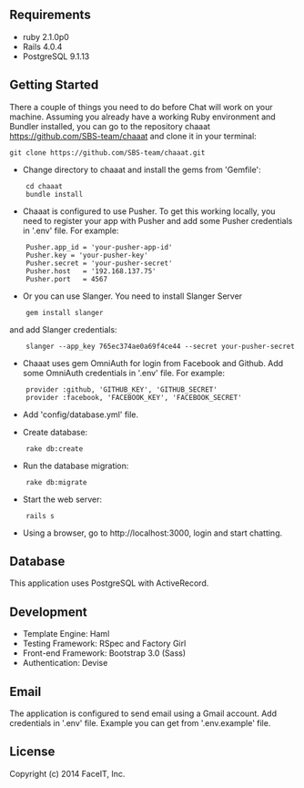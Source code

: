 Requirements
-------------

- ruby 2.1.0p0
- Rails 4.0.4
- PostgreSQL 9.1.13

Getting Started
-------------
There a couple of things you need to do before Chat will work on your machine. Assuming you already have a working Ruby environment and Bundler installed, you can go to the repository chaaat https://github.com/SBS-team/chaaat and clone it in your terminal:

    git clone https://github.com/SBS-team/chaaat.git

- Change directory to chaaat and install the gems from 'Gemfile':
```
    cd chaaat
    bundle install
```

- Chaaat is configured to use Pusher. To get this working locally, you need to register your app with Pusher and add some Pusher credentials in '.env' file. For example:
```
    Pusher.app_id = 'your-pusher-app-id'
    Pusher.key = 'your-pusher-key'
    Pusher.secret = 'your-pusher-secret'
    Pusher.host   = '192.168.137.75'
    Pusher.port   = 4567
```
- Or you can use Slanger. You need to install Slanger Server
```
    gem install slanger
```
and add Slanger credentials:
```
    slanger --app_key 765ec374ae0a69f4ce44 --secret your-pusher-secret
```
- Chaaat uses gem OmniAuth for login from Facebook and Github. Add some OmniAuth credentials in '.env' file. For example:
```
    provider :github, 'GITHUB_KEY', 'GITHUB_SECRET'
    provider :facebook, 'FACEBOOK_KEY', 'FACEBOOK_SECRET'
```
- Add 'config/database.yml' file.

- Create database:
```
    rake db:create
```
    
- Run the database migration:
```
    rake db:migrate
``` 
- Start the web server:
```
    rails s
```

- Using a browser, go to http://localhost:3000, login and start chatting.

Database
--------

This application uses PostgreSQL with ActiveRecord.

Development
-----------

-   Template Engine: Haml
-   Testing Framework: RSpec and Factory Girl
-   Front-end Framework: Bootstrap 3.0 (Sass)
-   Authentication: Devise


Email
-----

The application is configured to send email using a Gmail account. Add credentials in '.env' file. Example you can get from '.env.example' file.


License
-------

Copyright (c) 2014 FaceIT, Inc.
